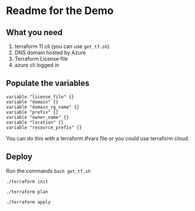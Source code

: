 # Readme for the Demo

## What you need

1. terraform 11 cli (you can use `get_tf.sh`)
2. DNS domain hosted by Azure
3. Terraform License file
4. azure cli logged in

## Populate the variables

```
variable "license_file" {}
variable "domain" {}
variable "domain_rg_name" {}
variable "prefix" {}
variable "owner_name" {}
variable "location" {}
variable "resource_prefix" {}
```

You can do this with a terraform.tfvars file or you could use terraform cloud.


## Deploy

Run the commands
```bash get_tf.sh```

```./terraform init```

```./terraform plan```

```./terraform apply```
